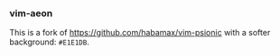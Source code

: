 ### vim-aeon

This is a fork of https://github.com/habamax/vim-psionic with a softer background: `#E1E1DB`.
